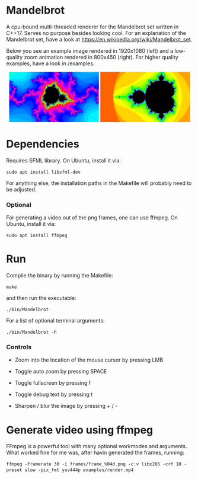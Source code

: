 # Mandelbrot

A cpu-bound multi-threaded renderer for the Mandelbrot set written in C++17. Serves no purpose besides looking cool. For an explanation of the Mandelbrot set, have a look at https://en.wikipedia.org/wiki/Mandelbrot_set.

Below you see an example image rendered in 1920x1080 (left) and a low-quality zoom animation rendered in 800x450 (right). For higher quality examples, have a look in /examples.

<p align="center">
  <img src="examples/.example.png" width="48%" />
  <img src="examples/.exampleGif.gif" width="48%" />
</p>

# Dependencies

Requires SFML library. On Ubuntu, install it via:

    sudo apt install libsfml-dev

For anything else, the installation paths in the Makefile will probably need to be adjusted.

### Optional

For generating a video out of the png frames, one can use ffmpeg. On Ubuntu, install it via:

    sudo apt install ffmpeg

# Run

Compile the binary by running the Makefile:

    make

and then run the executable:

    ./bin/Mandelbrot

For a list of optional terminal arguments:

    ./bin/Mandelbrot -h

### Controls

- Zoom into the location of the mouse cursor by pressing LMB

- Toggle auto zoom by pressing SPACE

- Toggle fullscreen by pressing f

- Toggle debug text by pressing t

- Sharpen / blur the image by pressing + / -

# Generate video using ffmpeg

FFmpeg is a powerful tool with many optional workmodes and arguments. What worked fine for me was, after havin generated the frames, running:

    ffmpeg -framerate 30 -i frames/frame_%04d.png -c:v libx265 -crf 10 -preset slow -pix_fmt yuv444p examples/render.mp4


